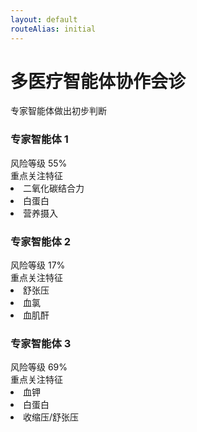 ```yaml
---
layout: default
routeAlias: initial
---
```


<div class="text-center">
    <h1 class="text-3xl font-bold text-indigo-800 mb-2">多医疗智能体协作会诊</h1>
    <p class="text-gray-600">专家智能体做出初步判断</p>
</div>

<div class="grid grid-cols-3 gap-12 h-full items-center -mt-8">

<div v-click=1 class="v-click">
  <div class="relative bg-red-50 rounded-2xl p-3 shadow-lg hover:shadow-xl transition-all duration-300">
    <div class="absolute -top-6 left-1/2 -translate-x-1/2">
      <carbon:ai class="text-4xl text-red-600 bg-white rounded-full p-2 shadow-md" />
    </div>
    <h3 class="text-xl font-bold text-red-800 mb-4 mt-2"><Link to="doctor1">专家智能体 1</Link></h3>
    <div class="text-sm leading-relaxed">
      <div class="mb-2 -mt-2">
        <div class="flex justify-between mb-2">
          <span><carbon:warning class="flex-shrink-0 text-red-500 mr-2" /> 风险等级</span>
          <span>55%</span>
        </div>
        <div class="h-2 bg-gray-200 rounded-full overflow-hidden">
          <div class="w-55/100 h-full bg-red-600 animate-progress"></div>
        </div>
      </div>
      <div>
        <div class="flex justify-between mb-2">
          <span><carbon:warning class="flex-shrink-0 text-red-500 mr-2" />重点关注特征</span>
        </div>
        <div class="bg-white rounded-lg">
          <li>二氧化碳结合力</li>
          <li>白蛋白</li>
          <li>营养摄入</li>
        </div>
      </div>
    </div>
  </div>
</div>

<div v-click=1 class="v-click">
  <div class="relative bg-green-50 rounded-2xl p-3 shadow-lg hover:shadow-xl transition-all duration-300">
    <div class="absolute -top-6 left-1/2 -translate-x-1/2">
      <carbon:ai class="text-4xl text-emerald-600 bg-white rounded-full p-2 shadow-md" />
    </div>
    <h3 class="text-xl font-bold text-green-800 mb-4 mt-2"><Link to="doctor2">专家智能体 2</Link></h3>
    <div class="text-sm leading-relaxed">
      <div class="mb-2 -mt-2">
        <div class="flex justify-between mb-2">
          <span><carbon:warning class="flex-shrink-0 text-green-500 mr-2" /> 风险等级</span>
          <span>17%</span>
        </div>
        <div class="h-2 bg-gray-200 rounded-full overflow-hidden">
          <div class="w-1/6 h-full bg-green-500 animate-progress"></div>
        </div>
      </div>
      <div>
        <div class="flex justify-between mb-2">
          <span><carbon:warning class="flex-shrink-0 text-green-500 mr-2" />重点关注特征</span>
        </div>
        <div class="bg-white rounded-lg">
          <li>舒张压</li>
          <li>血氯</li>
          <li>血肌酐</li> 
        </div>
      </div>  
    </div>
  </div>
</div>

<div v-click=1 class="v-click">
  <div class="relative bg-purple-50 rounded-2xl p-3 shadow-lg hover:shadow-xl transition-all duration-300">
    <div class="absolute -top-6 left-1/2 -translate-x-1/2">
      <carbon:ai class="text-4xl text-purple-600 bg-white rounded-full p-2 shadow-md" />
    </div>
    <h3 class="text-xl font-bold text-purple-800 mb-4 mt-2"><Link to="doctor3">专家智能体 3</Link></h3>
    <div class="text-sm leading-relaxed">
      <div class="mb-2 -mt-2">
        <div class="flex justify-between mb-2">
          <span><carbon:warning class="flex-shrink-0 text-red-800 mr-2" /> 风险等级</span>
          <span>69%</span>
        </div>
        <div class="h-2 bg-gray-200 rounded-full overflow-hidden">
          <div class="w-7/10 h-full bg-red-800 animate-progress"></div>
        </div>
      </div>  
      <div>
        <div class="flex justify-between mb-2">
          <span><carbon:warning class="flex-shrink-0 text-red-800 mr-2" />重点关注特征</span>
        </div>
        <div class="bg-white rounded-lg">
          <li>血钾</li>
          <li>白蛋白</li>
          <li>收缩压/舒张压</li>
        </div>
      </div>  
    </div>
  </div>
</div>

</div>

<style>
/* 自定义气泡悬停动画 */
.hover\\:shadow-xl:hover {
  transform: translateY(-5px);
  transition: all 0.3s cubic-bezier(0.4, 0, 0.2, 1);
}

/* 对话三角箭头 */
.absolute > .w-0 {
  filter: drop-shadow(0 2px 4px rgba(0,0,0,0.1));
}
</style>